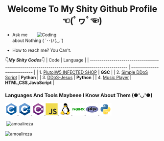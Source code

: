 <h1 align="center">Welcome To My Shity Github Profile ☜(ﾟヮﾟ☜)</h1>
<img align="right" alt="Coding" width="400" src="https://media.tenor.com/IVCnKbtTeRQAAAAM/programming-computer.gif">

- Ask me about Nothing ( ´･･)ﾉ(._.`)

- How to reach me? You Can't.

👇***My Shity Codes***👇
| Code                                                                                              | Language                     |
| ------------------------------------------------------------------------------------------------- | ---------------------------- |
| 1. [PlutoIW5 INFECTED SHOP](https://github.com/AmoAlireza/plutoiw5-inf-shop)                        | **GSC**                      |
| 2. [Simple DDoS Script](https://github.com/AmoAlireza/ddos-py)                                    | **Python**                   |
| 3. [DDoS-Jesus](https://github.com/AmoAlireza/ddos-jesus)                                         | **Python**                   |
| 4. [Music Player](https://github.com/AmoAlireza/music-player)                                     | **HTML,CSS,JavaScript**      |

<h3 align="left">Languages And Tools Maybeee I Know About Them (●'◡'●)</h3>
<p align="left"> <a href="https://www.cprogramming.com/" target="_blank" rel="noreferrer"> <img src="https://raw.githubusercontent.com/devicons/devicon/master/icons/c/c-original.svg" alt="c" width="40" height="40"/> </a> <a href="https://www.w3schools.com/cpp/" target="_blank" rel="noreferrer"> <img src="https://raw.githubusercontent.com/devicons/devicon/master/icons/cplusplus/cplusplus-original.svg" alt="cplusplus" width="40" height="40"/> </a> <a href="https://www.w3schools.com/cs/" target="_blank" rel="noreferrer"> <img src="https://raw.githubusercontent.com/devicons/devicon/master/icons/csharp/csharp-original.svg" alt="csharp" width="40" height="40"/> </a> <a href="https://developer.mozilla.org/en-US/docs/Web/JavaScript" target="_blank" rel="noreferrer"> <img src="https://raw.githubusercontent.com/devicons/devicon/master/icons/javascript/javascript-original.svg" alt="javascript" width="40" height="40"/> </a> <a href="https://www.linux.org/" target="_blank" rel="noreferrer"> <img src="https://raw.githubusercontent.com/devicons/devicon/master/icons/linux/linux-original.svg" alt="linux" width="40" height="40"/> </a> <a href="https://www.nginx.com" target="_blank" rel="noreferrer"> <img src="https://raw.githubusercontent.com/devicons/devicon/master/icons/nginx/nginx-original.svg" alt="nginx" width="40" height="40"/> </a> <a href="https://www.php.net" target="_blank" rel="noreferrer"> <img src="https://raw.githubusercontent.com/devicons/devicon/master/icons/php/php-original.svg" alt="php" width="40" height="40"/> </a> <a href="https://www.python.org" target="_blank" rel="noreferrer"> <img src="https://raw.githubusercontent.com/devicons/devicon/master/icons/python/python-original.svg" alt="python" width="40" height="40"/> </a> </p>
 
<p>&nbsp;<img align="center" src="https://github-readme-stats.vercel.app/api?username=amoalireza&show_icons=true&locale=en" alt="amoalireza" /></p>
<p><img align="center" src="https://github-readme-streak-stats.herokuapp.com/?user=amoalireza&" alt="amoalireza" /></p>

